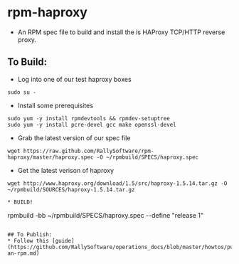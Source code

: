 # rpm-haproxy
* An RPM spec file to build and install the is HAProxy TCP/HTTP reverse proxy.

## To Build:
* Log into one of our test haproxy boxes
```
sudo su -
```

* Install some prerequisites
```
sudo yum -y install rpmdevtools && rpmdev-setuptree
sudo yum -y install pcre-devel gcc make openssl-devel
```

* Grab the latest version of our spec file
```
wget https://raw.github.com/RallySoftware/rpm-haproxy/master/haproxy.spec -O ~/rpmbuild/SPECS/haproxy.spec
```

* Get the latest verison of haproxy
```
wget http://www.haproxy.org/download/1.5/src/haproxy-1.5.14.tar.gz -O ~/rpmbuild/SOURCES/haproxy-1.5.14.tar.gz

* BUILD!
```
rpmbuild -bb ~/rpmbuild/SPECS/haproxy.spec --define "release 1"
```

## To Publish:
* Follow this [guide](https://github.com/RallySoftware/operations_docs/blob/master/howtos/publish-an-rpm.md)

